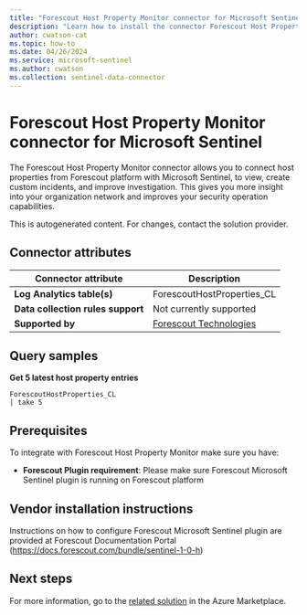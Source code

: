 ```yaml
---
title: "Forescout Host Property Monitor connector for Microsoft Sentinel"
description: "Learn how to install the connector Forescout Host Property Monitor to connect your data source to Microsoft Sentinel."
author: cwatson-cat
ms.topic: how-to
ms.date: 04/26/2024
ms.service: microsoft-sentinel
ms.author: cwatson
ms.collection: sentinel-data-connector
---
```


# Forescout Host Property Monitor connector for Microsoft Sentinel

The Forescout Host Property Monitor connector allows you to connect host properties from Forescout platform with Microsoft Sentinel, to view, create custom incidents, and improve investigation. This gives you more insight into your organization network and improves your security operation capabilities.

This is autogenerated content. For changes, contact the solution provider.

## Connector attributes

| Connector attribute | Description |
| --- | --- |
| **Log Analytics table(s)** | ForescoutHostProperties_CL<br/> |
| **Data collection rules support** | Not currently supported |
| **Supported by** | [Forescout Technologies](https://www.forescout.com/support) |

## Query samples

**Get 5 latest host property entries**

   ```kusto
ForescoutHostProperties_CL 
   | take 5
   ```



## Prerequisites

To integrate with Forescout Host Property Monitor make sure you have: 

- **Forescout Plugin requirement**: Please make sure Forescout Microsoft Sentinel plugin is running on Forescout platform


## Vendor installation instructions


Instructions on how to configure Forescout Microsoft Sentinel plugin are provided at Forescout Documentation Portal (https://docs.forescout.com/bundle/sentinel-1-0-h)





## Next steps

For more information, go to the [related solution](https://azuremarketplace.microsoft.com/en-us/marketplace/apps/forescout.azure-sentinel-solution-forescout?tab=Overview) in the Azure Marketplace.
